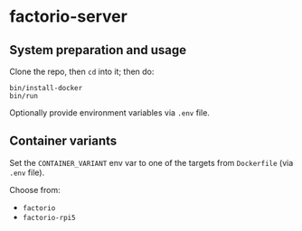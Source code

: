 # factorio-server

## System preparation and usage

Clone the repo, then `cd` into it; then do:

```shell
bin/install-docker
bin/run
```

Optionally provide environment variables via `.env` file.

## Container variants

Set the `CONTAINER_VARIANT` env var to one of the targets from `Dockerfile`
(via `.env` file).

Choose from:

- `factorio`
- `factorio-rpi5`
